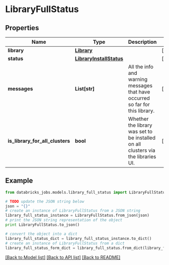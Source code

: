 # LibraryFullStatus


## Properties
Name | Type | Description | Notes
------------ | ------------- | ------------- | -------------
**library** | [**Library**](Library.md) |  | [optional] 
**status** | [**LibraryInstallStatus**](LibraryInstallStatus.md) |  | [optional] 
**messages** | **List[str]** | All the info and warning messages that have occurred so far for this library. | [optional] 
**is_library_for_all_clusters** | **bool** | Whether the library was set to be installed on all clusters via the libraries UI. | [optional] 

## Example

```python
from databricks_jobs.models.library_full_status import LibraryFullStatus

# TODO update the JSON string below
json = "{}"
# create an instance of LibraryFullStatus from a JSON string
library_full_status_instance = LibraryFullStatus.from_json(json)
# print the JSON string representation of the object
print LibraryFullStatus.to_json()

# convert the object into a dict
library_full_status_dict = library_full_status_instance.to_dict()
# create an instance of LibraryFullStatus from a dict
library_full_status_form_dict = library_full_status.from_dict(library_full_status_dict)
```
[[Back to Model list]](../README.md#documentation-for-models) [[Back to API list]](../README.md#documentation-for-api-endpoints) [[Back to README]](../README.md)


